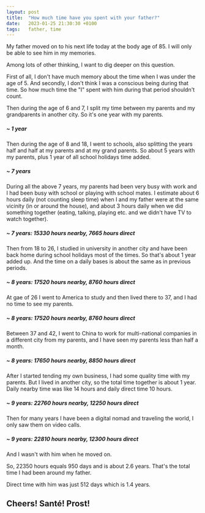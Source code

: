 ```yaml
---
layout: post
title:  "How much time have you spent with your father?"
date:   2023-01-25 21:30:30 +0100
tags:   father, time
---
```


My father moved on to his next life today at the body age of 85.  I will only be able to see him in my memories.

Among lots of other thinking, I want to dig deeper on this question.

First of all, I don't have much memory about the time when I was under the age of 5.  And secondly, I don't think I was a conscious being during that time.  So how much time the "I" spent with him during that period shouldn't count.

Then during the age of 6 and 7, I split my time between my parents and my grandparents in another city.  So it's one year with my parents.

##### ~ 1 year

Then during the age of 8 and 18, I went to schools, also splitting the years half and half at my parents and at my grand parents.  So about 5 years with my parents, plus 1 year of all school holidays time added.

##### ~ 7 years

During all the above 7 years, my parents had been very busy with work and I had been busy with school or playing with school mates.  I estimate about 6 hours daily (not counting sleep time) when I and my father were at the same vicinity (in or around the house), and about 3 hours daily when we did something together (eating, talking, playing etc. and we didn't have TV to watch together).

##### ~ 7 years: 15330 hours nearby, 7665 hours direct

Then from 18 to 26, I studied in university in another city and have been back home during school holidays most of the times.  So that's about 1 year added up.  And the time on a daily bases is about the same as in previous periods.

##### ~ 8 years: 17520 hours nearby, 8760 hours direct

At gae of 26 I went to America to study and then lived there to 37, and I had no time to see my parents.

##### ~ 8 years: 17520 hours nearby, 8760 hours direct

Between 37 and 42, I went to China to work for multi-national companies in a different city from my parents, and I have seen my parents less than half a month.

##### ~ 8 years: 17650 hours nearby, 8850 hours direct

After I started tending my own business, I had some quality time with my parents.  But I lived in another city, so the total time together is about 1 year.  Daily nearby time was like 14 hours and daily direct time 10 hours.

##### ~ 9 years: 22760 hours nearby, 12250 hours direct

Then for many years I have been a digital nomad and traveling the world, I only saw them on video calls.

##### ~ 9 years: 22810 hours nearby, 12300 hours direct

And I wasn't with him when he moved on.

So, 22350 hours equals 950 days and is about 2.6 years.  That's the total time I had been around my father.  

Direct time with him was just 512 days which is 1.4 years.

## Cheers!  Santé!  Prost!
